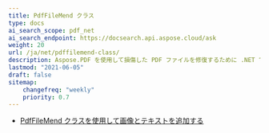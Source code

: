 ```yaml
---
title: PdfFileMend クラス
type: docs
ai_search_scope: pdf_net
ai_search_endpoint: https://docsearch.api.aspose.cloud/ask
weight: 20
url: /ja/net/pdffilemend-class/
description: Aspose.PDF を使用して損傷した PDF ファイルを修復するために .NET で PDFFileMend クラスを使用する方法を探ります。
lastmod: "2021-06-05"
draft: false
sitemap:
    changefreq: "weekly"
    priority: 0.7
---
```

- [PdfFileMend クラスを使用して画像とテキストを追加する](/pdf/ja/net/adding-images-and-text-using-pdffilemend-class/)